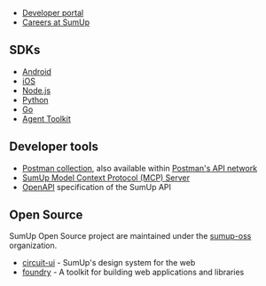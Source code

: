 
- [Developer portal](https://developer.sumup.com/)
- [Careers at SumUp](https://www.sumup.com/careers/)

## SDKs

- [Android](https://github.com/sumup/sumup-android-sdk)
- [iOS](https://github.com/sumup/sumup-ios-sdk)
- [Node.js](https://github.com/sumup/sumup-ts)
- [Python](https://github.com/sumup/sumup-py)
- [Go](https://github.com/sumup/sumup-go)
- [Agent Toolkit](https://github.com/sumup/sumup-agent-toolkit)

## Developer tools

- [Postman collection](https://github.com/sumup/sumup-postman), also available within [Postman's API network](https://www.postman.com/sumupengineering/sumup-developers)
- [SumUp Model Context Protocol (MCP) Server](https://github.com/sumup/sumup-agent-toolkit/tree/main/mcp)
- [OpenAPI](https://github.com/sumup/openapi) specification of the SumUp API

## Open Source

SumUp Open Source project are maintained under the [sumup-oss](https://github.com/sumup-oss/) organization.

- [circuit-ui](https://github.com/sumup-oss/circuit-ui) - SumUp's design system for the web
- [foundry](https://github.com/sumup-oss/foundry) - A toolkit for building web applications and libraries
